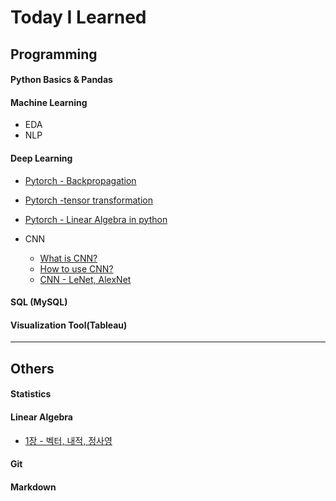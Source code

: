 # Today I Learned



## Programming

#### Python Basics & Pandas

#### Machine Learning

- EDA
- NLP

#### Deep Learning

- [Pytorch - Backpropagation](https://github.com/JHyuk2/TIL/blob/master/Deep%20Learning/Pytorch%20-%20Backpropagation.md)

- [Pytorch -tensor transformation](https://github.com/JHyuk2/TIL/blob/master/Deep%20Learning/Pytorch%20-%20tensor_transformation.md)

- [Pytorch - Linear Algebra in python](https://github.com/JHyuk2/TIL/blob/master/Deep%20Learning/Pytorch%20-%20Linear_Algebra_in_python.md)

- CNN
  - [What is CNN?](https://github.com/JHyuk2/TIL/blob/master/Deep%20Learning/CNN/(1)%20Lecture%2011.%20CNN%20%EC%9D%B4%ED%95%B4%ED%95%98%EA%B8%B0.md)
  - [How to use CNN?](https://github.com/JHyuk2/TIL/blob/master/Deep%20Learning/CNN/(2)%20Lecture%2011.%20CNN%20%EC%9D%B4%EB%A1%A0.md)
  - [CNN - LeNet, AlexNet](https://github.com/JHyuk2/TIL/blob/master/Deep%20Learning/CNN/(4)%20Lecture%2011.%20CNN%20%EC%9D%B4%EB%A1%A0-LeNet%2C%20AlexNet.md)


#### SQL (MySQL)

#### Visualization Tool(Tableau)

---



## Others

#### Statistics

#### Linear Algebra

- [1장 - 벡터, 내적, 정사영](https://github.com/JHyuk2/TIL/blob/39a56969d9c1480189a21e9b41e9727d4bc1fb7a/Linear%20Algebra/1%EC%9E%A5-%EB%B2%A1%ED%84%B0%2C%EB%82%B4%EC%A0%81%2C%EC%A0%95%EC%82%AC%EC%98%81/%EC%84%A0%ED%98%95%EB%8C%80%EC%88%981%EC%9E%A5%20-%20%EB%B2%A1%ED%84%B0%2C%20%EB%82%B4%EC%A0%81%2C%20%EC%A0%95%EC%82%AC%EC%98%81.md)

#### Git

#### Markdown